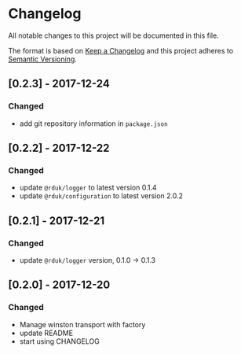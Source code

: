 # Changelog
All notable changes to this project will be documented in this file.

The format is based on [Keep a Changelog](http://keepachangelog.com/en/1.0.0/)
and this project adheres to [Semantic Versioning](http://semver.org/spec/v2.0.0.html).

## [0.2.3] - 2017-12-24
### Changed
- add git repository information in `package.json`

## [0.2.2] - 2017-12-22
### Changed
- update `@rduk/logger` to latest version 0.1.4
- update `@rduk/configuration` to latest version 2.0.2

## [0.2.1] - 2017-12-21
### Changed
- update `@rduk/logger` version, 0.1.0 -> 0.1.3

## [0.2.0] - 2017-12-20
### Changed
- Manage winston transport with factory
- update README
- start using CHANGELOG
